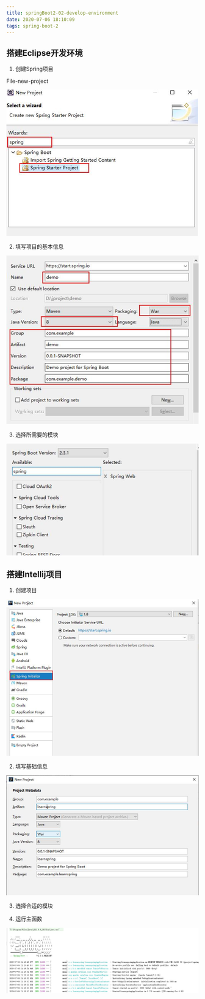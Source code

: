 ```yaml
---
title: springBoot2-02-develop-environment
date: 2020-07-06 18:10:09
tags: spring-boot-2
---
```


## 搭建Eclipse开发环境

1. 创建Spring项目

File-new-project

<img src='springBoot2-02-develop-environment\347eb8d8-a808-4d5b-9862-9dcc373c6e87.jpg'>

2. 填写项目的基本信息

<img src='springBoot2-02-develop-environment\2a737c2f-db87-4b42-be2a-f4c04ae12d93.jpg'>

3. 选择所需要的模块

<img src='springBoot2-02-develop-environment\00c1b994-4a5b-456c-bd28-74a9ca300b28.jpg'>

## 搭建Intellij项目

1. 创建项目

<img src='springBoot2-02-develop-environment\15eca248-7c10-4281-ba27-651d3b210411.jpg'>

2. 填写基础信息

<img src='springBoot2-02-develop-environment\2d873a26-60eb-4458-8fce-4ccf5b551ca4.jpg'>

3. 选择合适的模块

4. 运行主函数

<img src='springBoot2-02-develop-environment\ad774e6c-d795-4ca2-87a7-ae61b29d15e9.jpg'>

